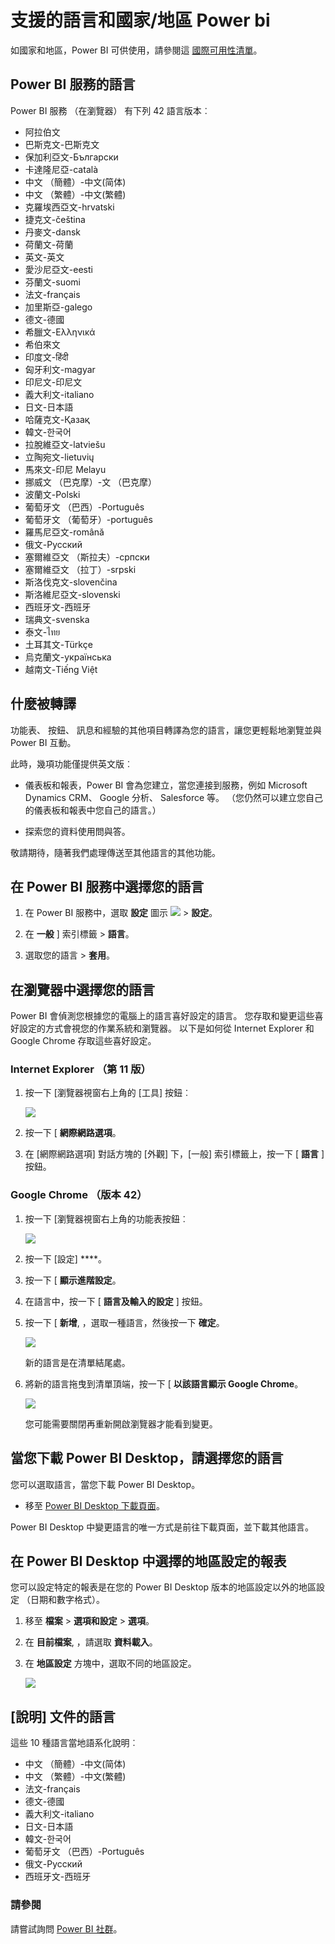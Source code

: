 <properties 
   pageTitle="支援的語言和國家/地區 Power bi"
   description="支援的語言和國家/地區 Power bi"
   services="powerbi" 
   documentationCenter="" 
   authors="maggiesMSFT" 
   manager="erikre" 
   backup=""
   editor=""
   tags=""
   qualityFocus="monitoring"
   qualityDate="05/02/2016"/>
 
<tags
   ms.service="powerbi"
   ms.devlang="NA"
   ms.topic="get-started-article"
   ms.tgt_pltfrm="NA"
   ms.workload="powerbi"
   ms.date="10/14/2016"
   ms.author="maggies"/>
# <a name="supported-languages-and-countries/regions-for-power-bi"></a>支援的語言和國家/地區 Power bi

如國家和地區，Power BI 可供使用，請參閱這 [國際可用性清單](https://products.office.com/business/international-availability)。 

## <a name="languages-for-the-power-bi-service"></a>Power BI 服務的語言

Power BI 服務 （在瀏覽器） 有下列 42 語言版本︰

-   阿拉伯文
-   巴斯克文-巴斯克文
-   保加利亞文-Български
-   卡達隆尼亞-català
-   中文 （簡體）-中文(简体)
-   中文 （繁體）-中文(繁體)
-   克羅埃西亞文-hrvatski
-   捷克文-čeština
-   丹麥文-dansk
-   荷蘭文-荷蘭
-   英文-英文
-   愛沙尼亞文-eesti
-   芬蘭文-suomi
-   法文-français
-   加里斯亞-galego
-   德文-德國
-   希臘文-Ελληνικά
-   希伯來文
-   印度文-हिंदी
-   匈牙利文-magyar
-   印尼文-印尼文
-   義大利文-italiano
-   日文-日本語
-   哈薩克文-Қазақ
-   韓文-한국어
-   拉脫維亞文-latviešu
-   立陶宛文-lietuvių
-   馬來文-印尼 Melayu
-   挪威文 （巴克摩）-文 （巴克摩）
-   波蘭文-Polski
-   葡萄牙文 （巴西）-Português
-   葡萄牙文 （葡萄牙）-português
-   羅馬尼亞文-română
-   俄文-Русский
-   塞爾維亞文 （斯拉夫）-српски
-   塞爾維亞文 （拉丁）-srpski
-   斯洛伐克文-slovenčina
-   斯洛維尼亞文-slovenski
-   西班牙文-西班牙
-   瑞典文-svenska
-   泰文-ไทย
-   土耳其文-Türkçe
-   烏克蘭文-українська
-   越南文-Tiếng Việt

## <a name="what's-translated"></a>什麼被轉譯

功能表、 按鈕、 訊息和經驗的其他項目轉譯為您的語言，讓您更輕鬆地瀏覽並與 Power BI 互動。

此時，幾項功能僅提供英文版︰

-   儀表板和報表，Power BI 會為您建立，當您連接到服務，例如 Microsoft Dynamics CRM、 Google 分析、 Salesforce 等。 （您仍然可以建立您自己的儀表板和報表中您自己的語言。）

-   探索您的資料使用問與答。

敬請期待，隨著我們處理傳送至其他語言的其他功能。 

## <a name="choose-your-language-in-the-power-bi-service"></a>在 Power BI 服務中選擇您的語言

1. 在 Power BI 服務中，選取 **設定** 圖示 ![](media/powerbi-supported-languages/pbi_settings_icon.png) > **設定**。

2. 在 **一般** ] 索引標籤 > **語言**。

3. 選取您的語言 > **套用**。

## <a name="choose-your-language-in-the-browser"></a>在瀏覽器中選擇您的語言

Power BI 會偵測您根據您的電腦上的語言喜好設定的語言。 您存取和變更這些喜好設定的方式會視您的作業系統和瀏覽器。 以下是如何從 Internet Explorer 和 Google Chrome 存取這些喜好設定。

### <a name="internet-explorer-(version-11)"></a>Internet Explorer （第 11 版）

1.  按一下 [瀏覽器視窗右上角的 [工具] 按鈕︰

    ![](media/powerbi-supported-languages/languages1.png)

2.  按一下 [ **網際網路選項**。

3.  在 [網際網路選項] 對話方塊的 [外觀] 下，[一般] 索引標籤上，按一下 [ **語言** ] 按鈕。

### <a name="google-chrome-(version-42)"></a>Google Chrome （版本 42）

1.  按一下 [瀏覽器視窗右上角的功能表按鈕︰

    ![](media/powerbi-supported-languages/languages2.png)

2.  按一下 [設定] ****。

3.  按一下 [ **顯示進階設定**。

4.  在語言中，按一下 [ **語言及輸入的設定** ] 按鈕。

5.  按一下 [ **新增**, ，選取一種語言，然後按一下 **確定**。

    ![](media/powerbi-supported-languages/pbi_langs_enus.png)

    新的語言是在清單結尾處。 

6.  將新的語言拖曳到清單頂端，按一下 [ **以該語言顯示 Google Chrome**。

    ![](media/powerbi-supported-languages/pbi_langs_eses.png)

    您可能需要關閉再重新開啟瀏覽器才能看到變更。

## <a name="choose-your-language-when-you-download-power-bi-desktop"></a>當您下載 Power BI Desktop，請選擇您的語言

您可以選取語言，當您下載 Power BI Desktop。 

-  移至 [Power BI Desktop 下載頁面](https://www.microsoft.com/download/details.aspx?id=45331)。

Power BI Desktop 中變更語言的唯一方式是前往下載頁面，並下載其他語言。

## <a name="choose-the-locale-of-a-report-in-power-bi-desktop"></a>在 Power BI Desktop 中選擇的地區設定的報表

您可以設定特定的報表是在您的 Power BI Desktop 版本的地區設定以外的地區設定 （日期和數字格式）。 

1.  移至 **檔案** > **選項和設定** > **選項**。
2.  在 **目前檔案**, ，請選取 **資料載入**。
3.  在 **地區設定** 方塊中，選取不同的地區設定。 

    ![](media/powerbi-supported-languages/pbi_supptdlangs_locale.png)

## <a name="languages-for-the-help-documentation"></a>[說明] 文件的語言

這些 10 種語言當地語系化說明︰ 

-   中文 （簡體）-中文(简体)
-   中文 （繁體）-中文(繁體)
-   法文-français
-   德文-德國
-   義大利文-italiano
-   日文-日本語
-   韓文-한국어
-   葡萄牙文 （巴西）-Português
-   俄文-Русский
-   西班牙文-西班牙

### <a name="see-also"></a>請參閱 
請嘗試詢問 [Power BI 社群](http://community.powerbi.com/)。

